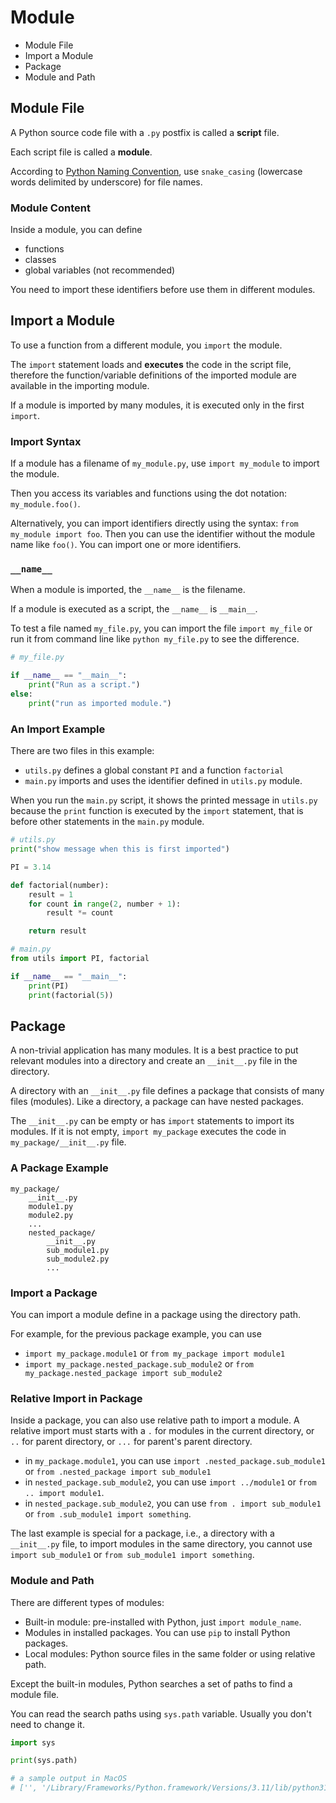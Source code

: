 # Module

- Module File
- Import a Module
- Package
- Module and Path

## Module File

A Python source code file with a `.py` postfix is called a **script** file.

Each script file is called a **module**.

According to [Python Naming Convention](https://github.com/naming-convention/naming-convention-guides/tree/master/python), use `snake_casing` (lowercase words delimited by underscore) for file names.

### Module Content

Inside a module, you can define

- functions
- classes
- global variables (not recommended)

You need to import these identifiers before use them in different modules.

## Import a Module

To use a function from a different module, you `import` the module.

The `import` statement loads and **executes** the code in the script file, therefore the function/variable definitions of the imported module are available in the importing module.

If a module is imported by many modules, it is executed only in the first `import`.

### Import Syntax

If a module has a filename of `my_module.py`, use `import my_module` to import the module.

Then you access its variables and functions using the dot notation: `my_module.foo()`.

Alternatively, you can import identifiers directly using the syntax: `from my_module import foo`. Then you can use the identifier without the module name like `foo()`. You can import one or more identifiers.

### `__name__`

When a module is imported, the `__name__` is the filename.

If a module is executed as a script, the `__name__` is `__main__`.

To test a file named `my_file.py`, you can import the file `import my_file` or run it from command line like `python my_file.py` to see the difference.

```python
# my_file.py

if __name__ == "__main__":
    print("Run as a script.")
else:
    print("run as imported module.")

```

### An Import Example

There are two files in this example:

- `utils.py` defines a global constant `PI` and a function `factorial`
- `main.py` imports and uses the identifier defined in `utils.py` module.

When you run the `main.py` script, it shows the printed message in `utils.py` because the `print` function is executed by the `import` statement, that is before other statements in the `main.py` module.

```python
# utils.py
print("show message when this is first imported")

PI = 3.14

def factorial(number):
    result = 1
    for count in range(2, number + 1):
        result *= count

    return result

# main.py
from utils import PI, factorial

if __name__ == "__main__":
    print(PI)
    print(factorial(5))

```

## Package

A non-trivial application has many modules. It is a best practice to put relevant modules into a directory and create an `__init__.py` file in the directory.

A directory with an `__init__.py` file defines a package that consists of many files (modules). Like a directory, a package can have nested packages.

The `__init__.py` can be empty or has `import` statements to import its modules. If it is not empty, `import my_package` executes the code in `my_package/__init__.py` file.

### A Package Example

```text
my_package/
    __init__.py
    module1.py
    module2.py
    ...
    nested_package/
        __init__.py
        sub_module1.py
        sub_module2.py
        ...
```

### Import a Package

You can import a module define in a package using the directory path.

For example, for the previous package example, you can use

- `import my_package.module1` or `from my_package import module1`
- `import my_package.nested_package.sub_module2` or `from my_package.nested_package import sub_module2`

### Relative Import in Package

Inside a package, you can also use relative path to import a module. A relative import must starts with a `.` for modules in the current directory, or `..` for parent directory, or `...` for parent's parent directory.

- in `my_package.module1`, you can use `import .nested_package.sub_module1` or `from .nested_package import sub_module1`
- in `nested_package.sub_module2`, you can use `import ../module1` or `from .. import module1`.
- in `nested_package.sub_module2`, you can use `from . import sub_module1` or `from .sub_module1 import something`.

The last example is special for a package, i.e., a directory with a `__init__.py` file, to import modules in the same directory, you cannot use `import sub_module1` or `from sub_module1 import something`.

### Module and Path

There are different types of modules:

- Built-in module: pre-installed with Python, just `import module_name`.
- Modules in installed packages. You can use `pip` to install Python packages.
- Local modules: Python source files in the same folder or using relative path.

Except the built-in modules, Python searches a set of paths to find a module file.

You can read the search paths using `sys.path` variable. Usually you don't need to change it.

```python
import sys

print(sys.path)

# a sample output in MacOS
# ['', '/Library/Frameworks/Python.framework/Versions/3.11/lib/python311.zip', '/Library/Frameworks/Python.framework/Versions/3.11/lib/python3.11', '/Library/Frameworks/Python.framework/Versions/3.11/lib/python3.11/lib-dynload', '/Library/Frameworks/Python.framework/Versions/3.11/lib/python3.11/site-packages']
```
